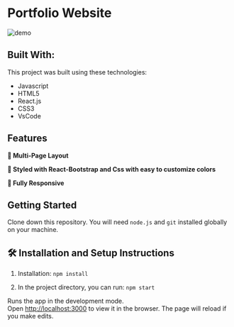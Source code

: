 
 # Portfolio Website
  
  ![demo](https://user-images.githubusercontent.com/61995940/219255757-7f0fb725-eb2c-4f4c-8288-3dd770426cee.jpg)


## Built With:

This project was built using these technologies:
- Javascript
- HTML5
- React.js
- CSS3
- VsCode

## Features

**📖 Multi-Page Layout**

**🎨 Styled with React-Bootstrap and Css with easy to customize colors**

**📱 Fully Responsive**

## Getting Started

Clone down this repository. You will need `node.js` and `git` installed globally on your machine.

## 🛠 Installation and Setup Instructions

1. Installation: `npm install`

2. In the project directory, you can run: `npm start`

Runs the app in the development mode.\
Open [http://localhost:3000](http://localhost:3000) to view it in the browser.
The page will reload if you make edits.

